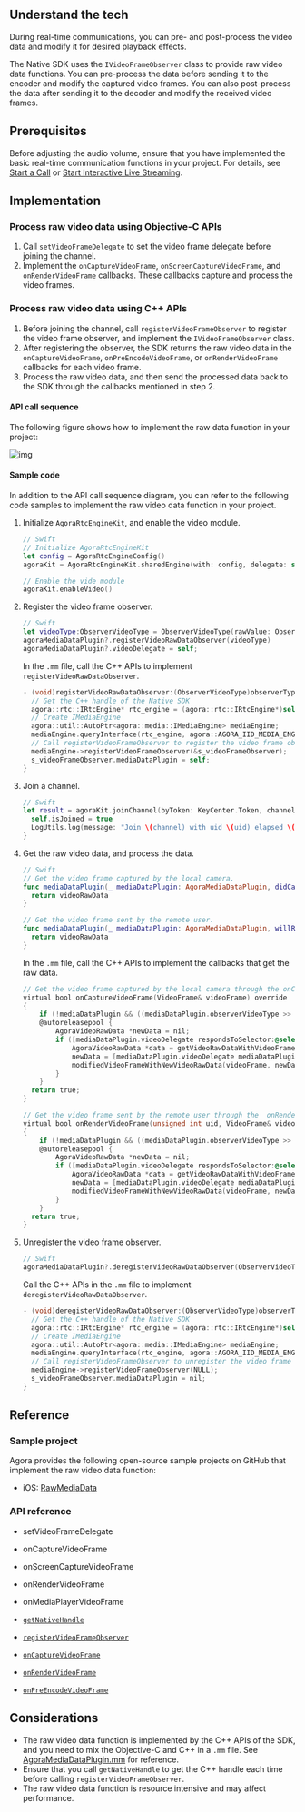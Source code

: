 ## Understand the tech

During real-time communications, you can pre- and post-process the video data and modify it for desired playback effects.

The Native SDK uses the `IVideoFrameObserver` class to provide raw video data functions. You can pre-process the data before sending it to the encoder and modify the captured video frames. You can also post-process the data after sending it to the decoder and modify the received video frames.

## Prerequisites

Before adjusting the audio volume, ensure that you have implemented the basic real-time communication functions in your project. For details, see [Start a Call](start_call_ios) or [Start Interactive Live Streaming](start_live_ios).

## Implementation

### Process raw video data using Objective-C APIs

1. Call `setVideoFrameDelegate` to set the video frame delegate before joining the channel.
2. Implement the `onCaptureVideoFrame`, `onScreenCaptureVideoFrame`, and `onRenderVideoFrame` callbacks. These callbacks capture and process the video frames.

### Process raw video data using C++ APIs

1. Before joining the channel, call `registerVideoFrameObserver` to register the video frame observer, and implement the `IVideoFrameObserver` class.
2. After registering the observer, the SDK returns the raw video data in the `onCaptureVideoFrame`, `onPreEncodeVideoFrame`, or `onRenderVideoFrame`  callbacks for each video frame.
3. Process the raw video data, and then send the processed data back to the SDK through the callbacks mentioned in step 2.

#### API call sequence

The following figure shows how to implement the raw data function in your project:

![img](https://web-cdn.agora.io/docs-files/1578466906009)

#### Sample code

In addition to the API call sequence diagram, you can refer to the following code samples to implement the raw video data function in your project.

1. Initialize `AgoraRtcEngineKit`, and enable the video module.

   ```swift
   // Swift
   // Initialize AgoraRtcEngineKit
   let config = AgoraRtcEngineConfig()
   agoraKit = AgoraRtcEngineKit.sharedEngine(with: config, delegate: self)

   // Enable the vide module
   agoraKit.enableVideo()
   ```

2. Register the video frame observer.

   ```swift
   // Swift
   let videoType:ObserverVideoType = ObserverVideoType(rawValue: ObserverVideoType.captureVideo.rawValue | ObserverVideoType.renderVideo.rawValue | ObserverVideoType.preEncodeVideo.rawValue)
   agoraMediaDataPlugin?.registerVideoRawDataObserver(videoType)
   agoraMediaDataPlugin?.videoDelegate = self;
   ```

   In the `.mm` file, call the C++ APIs to implement `registerVideoRawDataObserver`.

   ```objective-c
   - (void)registerVideoRawDataObserver:(ObserverVideoType)observerType {
     // Get the C++ handle of the Native SDK
     agora::rtc::IRtcEngine* rtc_engine = (agora::rtc::IRtcEngine*)self.agoraKit.getNativeHandle;
     // Create IMediaEngine
     agora::util::AutoPtr<agora::media::IMediaEngine> mediaEngine;
     mediaEngine.queryInterface(rtc_engine, agora::AGORA_IID_MEDIA_ENGINE);
     // Call registerVideoFrameObserver to register the video frame observer
     mediaEngine->registerVideoFrameObserver(&s_videoFrameObserver);
     s_videoFrameObserver.mediaDataPlugin = self;
   }
   ```

3. Join a channel.

   ```swift
   // Swift
   let result = agoraKit.joinChannel(byToken: KeyCenter.Token, channelId: channelName, info: nil, uid: 0) {[unowned self] (channel, uid, elapsed) -> Void in
     self.isJoined = true
     LogUtils.log(message: "Join \(channel) with uid \(uid) elapsed \(elapsed)ms", level: .info)
   }
   ```

4. Get the raw video data, and process the data.

   ```swift
   // Swift
   // Get the video frame captured by the local camera.
   func mediaDataPlugin(_ mediaDataPlugin: AgoraMediaDataPlugin, didCapturedVideoRawData videoRawData: AgoraVideoRawData) -> AgoraVideoRawData {
     return videoRawData
   }

   // Get the video frame sent by the remote user.
   func mediaDataPlugin(_ mediaDataPlugin: AgoraMediaDataPlugin, willRenderVideoRawData videoRawData: AgoraVideoRawData, ofUid uid: uint) -> AgoraVideoRawData {
     return videoRawData
   }
   ```

   In the `.mm` file, call the C++ APIs to implement the callbacks that get the raw data.

   ```objective-c
   // Get the video frame captured by the local camera through the onCaptureVideoFrame callback
   virtual bool onCaptureVideoFrame(VideoFrame& videoFrame) override
   {
       if (!mediaDataPlugin && ((mediaDataPlugin.observerVideoType >> 0) == 0)) return true;
       @autoreleasepool {
           AgoraVideoRawData *newData = nil;
           if ([mediaDataPlugin.videoDelegate respondsToSelector:@selector(mediaDataPlugin:didCapturedVideoRawData:)]) {
               AgoraVideoRawData *data = getVideoRawDataWithVideoFrame(videoFrame);
               newData = [mediaDataPlugin.videoDelegate mediaDataPlugin:mediaDataPlugin didCapturedVideoRawData:data];
               modifiedVideoFrameWithNewVideoRawData(videoFrame, newData);
           }
       }
     return true;
   }

   // Get the video frame sent by the remote user through the  onRenderVideoFrame callback
   virtual bool onRenderVideoFrame(unsigned int uid, VideoFrame& videoFrame) override
   {
       if (!mediaDataPlugin && ((mediaDataPlugin.observerVideoType >> 1) == 0)) return true;
       @autoreleasepool {
           AgoraVideoRawData *newData = nil;
           if ([mediaDataPlugin.videoDelegate respondsToSelector:@selector(mediaDataPlugin:willRenderVideoRawData:ofUid:)]) {
               AgoraVideoRawData *data = getVideoRawDataWithVideoFrame(videoFrame);
               newData = [mediaDataPlugin.videoDelegate mediaDataPlugin:mediaDataPlugin willRenderVideoRawData:data ofUid:uid];
               modifiedVideoFrameWithNewVideoRawData(videoFrame, newData);
           }
       }
     return true;
   }
   ```

5. Unregister the video frame observer.

   ```swift
   // Swift
   agoraMediaDataPlugin?.deregisterVideoRawDataObserver(ObserverVideoType(rawValue: 0))
   ```

   Call the C++ APIs in the `.mm` file to implement `deregisterVideoRawDataObserver`.

   ```objective-c
   - (void)deregisterVideoRawDataObserver:(ObserverVideoType)observerType {
     // Get the C++ handle of the Native SDK
     agora::rtc::IRtcEngine* rtc_engine = (agora::rtc::IRtcEngine*)self.agoraKit.getNativeHandle;
     // Create IMediaEngine
     agora::util::AutoPtr<agora::media::IMediaEngine> mediaEngine;
     mediaEngine.queryInterface(rtc_engine, agora::AGORA_IID_MEDIA_ENGINE);
     // Call registerVideoFrameObserver to unregister the video frame observer
     mediaEngine->registerVideoFrameObserver(NULL);
     s_videoFrameObserver.mediaDataPlugin = nil;
   }
   ```

## Reference

### Sample project

Agora provides the following open-source sample projects on GitHub that implement the raw video data function:

- iOS: [RawMediaData](https://github.com/AgoraIO/API-Examples/blob/master/iOS/APIExample/Examples/Advanced/RawMediaData/RawMediaData.swift)

### API reference

- setVideoFrameDelegate

- onCaptureVideoFrame
- onScreenCaptureVideoFrame
- onRenderVideoFrame
- onMediaPlayerVideoFrame

- [`getNativeHandle`](./API%20Reference/oc/Classes/AgoraRtcEngineKit.html#//api/name/getNativeHandle)
- [`registerVideoFrameObserver`](./API%20Reference/cpp/classagora_1_1media_1_1_i_media_engine.html#a5eee4dfd1fd46e4a865feba163f3c5de)
- [`onCaptureVideoFrame`](./API%20Reference/cpp/classagora_1_1media_1_1_i_video_frame_observer.html#a915c673aec879dcc2b08246bb2fcf49a)
- [`onRenderVideoFrame`](./API%20Reference/cpp/classagora_1_1media_1_1_i_video_frame_observer.html#a966ed2459b6887c52112af638bc27c14)
- [`onPreEncodeVideoFrame`](./API%20Reference/cpp/classagora_1_1media_1_1_i_video_frame_observer.html#a2be41cdde19fcc0f365d4eb14a963e1c)

## Considerations

- The raw video data function is implemented by the C++ APIs of the SDK, and you need to mix the Objective-C and C++ in a `.mm` file. See [AgoraMediaDataPlugin.mm](https://github.com/AgoraIO/API-Examples/blob/master/iOS/APIExample/Common/RawDataApi/AgoraMediaDataPlugin.mm) for reference.
- Ensure that you call `getNativeHandle` to get the C++ handle each time before calling `registerVideoFrameObserver`.
- The raw video data function is resource intensive and may affect performance.